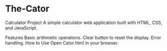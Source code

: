 # The-Cator

Calculator Project
A simple calculator web application built with HTML, CSS, and JavaScript.

Features
Basic arithmetic operations.
Clear button to reset the display.
Error handling.
How to Use
Open Cator.html in your browser.






